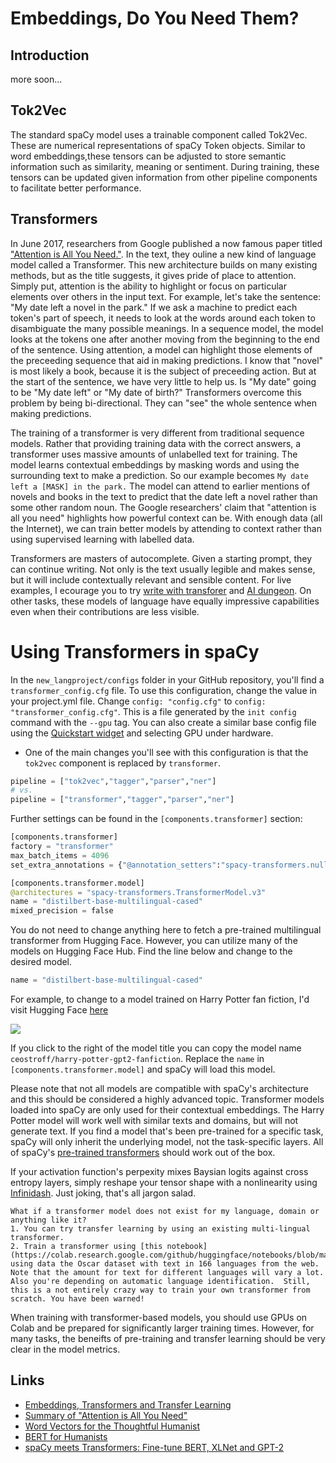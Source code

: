Embeddings, Do You Need Them? 
=======================

## Introduction

more soon...

## Tok2Vec

The standard spaCy model uses a trainable component called Tok2Vec.  These are numerical representations of spaCy Token objects.  Similar to word embeddings,these tensors can be adjusted to store semantic information such as similarity, meaning or sentiment. During training, these tensors can be updated given information from other pipeline components to facilitate better performance.      

## Transformers

In June 2017, researchers from Google published a now famous paper titled ["Attention is All You Need."](https://arxiv.org/abs/1706.03762).  In the text, they ouline a new kind of language model called a Transformer.  This new architecture builds on many existing methods, but as the title suggests, it gives pride of place to attention.  Simply put, attention is the ability to highlight or focus on particular elements over others in the input text. For example, let's take the sentence: "My date left a novel in the park." If we ask a machine to predict  each token's part of speech, it needs to look at the words around each token to disambiguate the many possible meanings. In a sequence model, the model looks at the tokens one after another moving from the beginning to the end of the sentence.  Using attention, a model can highlight those elements of the preceeding sequence that aid in making predictions.  I know that "novel" is most likely a book, because it is the subject of preceeding action.  But at the start of the sentence, we have very little to help us.  Is "My date" going to be "My date left" or "My date of birth?"  Transformers overcome this problem by being bi-directional. They can "see" the whole sentence when making predictions. 

The training of a transformer is very different from traditional sequence models.  Rather that providing training data with the correct answers, a transformer uses massive amounts of unlabelled text for training.  The model learns contextual embeddings by masking words and using the surrounding text to make a prediction. So our example becomes `My date left a [MASK] in the park.` The model can attend to earlier mentions of novels and books in the text to predict that the date left a novel rather than some other random noun.  The Google researchers' claim that "attention is all you need" highlights how powerful context can be. With enough data (all the Internet), we can train better models by attending to context rather than using supervised learning with labelled data. 

Transformers are masters of autocomplete. Given a starting prompt, they can continue writing.  Not only is the text usually legible and makes sense, but it will include contextually relevant and sensible content. For live examples, I ecourage you to try [write with transforer](https://transformer.huggingface.co/) and [AI dungeon](https://play.aidungeon.io/). On other tasks, these models of language have equally impressive capabilities even when their contributions are less visible. 

# Using Transformers in spaCy 

In the `new_langproject/configs` folder in your GitHub repository, you'll find a `transformer_config.cfg` file. To use this configuration, change the value in your project.yml file.  Change `config: "config.cfg"` to `config: "transformer_config.cfg"`. This is a file generated by the `init config` command with the `--gpu` tag.  You can also create a similar base config file using the [Quickstart widget](https://spacy.io/usage/training#quickstart) and selecting GPU under hardware. 

- One of the main changes you'll see with this configuration is that the `tok2vec` component is replaced by `transformer`.  

```python 
pipeline = ["tok2vec","tagger","parser","ner"]
# vs.
pipeline = ["transformer","tagger","parser","ner"]
```

Further settings can be found in the `[components.transformer]` section:
```python 
[components.transformer]
factory = "transformer"
max_batch_items = 4096
set_extra_annotations = {"@annotation_setters":"spacy-transformers.null_annotation_setter.v1"}

[components.transformer.model]
@architectures = "spacy-transformers.TransformerModel.v3"
name = "distilbert-base-multilingual-cased"
mixed_precision = false
```

You do not need to change anything here to fetch a pre-trained multilingual transformer from Hugging Face. However, you can utilize many of the models on Hugging Face Hub.  Find the line below and change to the desired model. 

```python
name = "distilbert-base-multilingual-cased"
```

For example, to change to a model trained on Harry Potter fan fiction, I'd visit Hugging Face [here](https://huggingface.co/ceostroff/harry-potter-gpt2-fanfiction)

![]("./fanfic.png")

If you click to the right of the model title you can copy the model name `ceostroff/harry-potter-gpt2-fanfiction`. Replace the `name` in `[components.transformer.model]` and spaCy will load this model.  

Please note that not all models are compatible with spaCy's architecture and this should be considered a highly advanced topic. Transformer models loaded into spaCy are only used for their contextual embeddings. The Harry Potter model will work well with similar texts and domains, but will not generate text.  If you find a model that's been pre-trained for a specific task, spaCy will only inherit the underlying model, not the task-specific layers.  All of spaCy's [pre-trained transformers](https://spacy.io/models) should work out of the box.

If your activation function's perpexity mixes Baysian logits against cross entropy layers, simply reshape your tensor shape with a nonlinearity using [Infinidash](https://twitter.com/veekorbes/status/1410796865126346755?s=20). Just joking, that's all jargon salad. 

```{note}
What if a transformer model does not exist for my language, domain or anything like it? 
1. You can try transfer learning by using an existing multi-lingual transformer.
2. Train a transformer using [this notebook](https://colab.research.google.com/github/huggingface/notebooks/blob/master/examples/causal_language_modeling_flax.ipynb) using data the Oscar dataset with text in 166 languages from the web. Note that the amount for text for different languages will vary a lot.  Also you're depending on automatic language identification.  Still, this is a not entirely crazy way to train your own transformer from scratch. You have been warned! 
```

When training with transformer-based models, you should use GPUs on Colab and be prepared for significantly larger training times. However, for many tasks, the beneifts of pre-training and transfer learning should be very clear in the model metrics. 


## Links
- [Embeddings, Transformers and Transfer Learning](https://spacy.io/usage/embeddings-transformers)
- [Summary of "Attention is All You Need"](https://youtu.be/iDulhoQ2pro)
- [Word Vectors for the Thoughtful Humanist](https://www.wwp.northeastern.edu/outreach/seminars/neh_wem.html)
- [BERT for Humanists](https://melaniewalsh.github.io/BERT-for-Humanists/)
- [spaCy meets Transformers: Fine-tune BERT, XLNet and GPT-2](https://explosion.ai/blog/spacy-transformers)